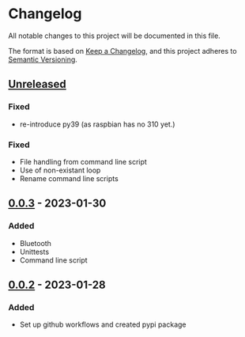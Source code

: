 # Changelog
All notable changes to this project will be documented in this file.

The format is based on [Keep a Changelog](https://keepachangelog.com/en/1.0.0/), and this project adheres to [Semantic Versioning](https://semver.org/spec/v2.0.0.html).

## [Unreleased]

### Fixed

- re-introduce py39 (as raspbian has no 310 yet.)

### Fixed

- File handling from command line script
- Use of non-existant loop
- Rename command line scripts

## [0.0.3] - 2023-01-30

### Added
- Bluetooth
- Unittests
- Command line script

## [0.0.2] - 2023-01-28

### Added
- Set up github workflows and created pypi package

[Unreleased]: https://github.com/gluap/obs-picamera/compare/0.0.3...master
[0.0.3]: https://github.com/gluap/obs-picamera/compare/0.0.2...0.0.3
[0.0.2]: https://github.com/gluap/obs-picamera/tree/0.0.2
